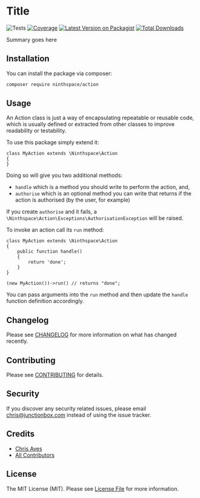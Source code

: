 # Title

![Tests](https://github.com/ninthspace/action/workflows/Tests/badge.svg?branch=master)
[![Coverage](https://codecov.io/gh/ninthspace/action/branch/master/graph/badge.svg)](https://codecov.io/gh/ninthspace/action)
[![Latest Version on Packagist](https://img.shields.io/packagist/v/ninthspace/action.svg?style=flat-square)](https://packagist.org/packages/ninthspace/action)
[![Total Downloads](https://img.shields.io/packagist/dt/ninthspace/action.svg?style=flat-square)](https://packagist.org/packages/ninthspace/action)

Summary goes here

## Installation

You can install the package via composer:

```bash
composer require ninthspace/action
```

## Usage

An Action class is just a way of encapsulating repeatable or reusable code, which is usually defined or extracted from other classes to improve readability or testability.

To use this package simply extend it:

```
class MyAction extends \Ninthspace\Action
{
}
```

Doing so will give you two additional methods:

* `handle` which is a method you should write to perform the action, and,
* `authorise` which is an optional method you can write that returns if the action is authorised (by the user, for example)

If you create `authorise` and it fails, a `\Ninthspace\Action\Exceptions\AuthorisationException` will be raised.

To invoke an action call its `run` method:

```
class MyAction extends \Ninthspace\Action
{
    public function handle()
    {
        return 'done';
    }
}

(new MyAction())->run() // returns "done";

```

You can pass arguments into the `run` method and then update the `handle` function definition accordingly.

## Changelog

Please see [CHANGELOG](CHANGELOG.md) for more information on what has changed recently.

## Contributing

Please see [CONTRIBUTING](CONTRIBUTING.md) for details.

## Security

If you discover any security related issues, please email chris@junctionbox.com instead of using the issue tracker.

## Credits

- [Chris Aves](https://github.com/ninthspace)
- [All Contributors](../../contributors)

## License

The MIT License (MIT). Please see [License File](LICENSE.md) for more information.
